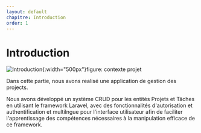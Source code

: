 ```yaml
---
layout: default
chapitre: Introduction
order: 1
---
```


# Introduction
![Introduction](/prototype/Introduction/images/introduction.png){:width="500px"}figure: contexte projet

<!-- note -->
Dans cette partie, nous avons realisé une application de gestion des projects.

Nous avons développé un système CRUD pour les entités Projets et Tâches en utilisant le framework Laravel, avec des fonctionnalités d'autorisation et authentification et multilngue pour l'interface utilisateur afin de faciliter l'apprentissage des compétences nécessaires à la manipulation efficace de ce framework.

<!-- new slide -->
